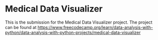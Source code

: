 # Medical Data Visualizer

This is the submission for the Medical Data Visualizer project. The project can be found at https://www.freecodecamp.org/learn/data-analysis-with-python/data-analysis-with-python-projects/medical-data-visualizer
